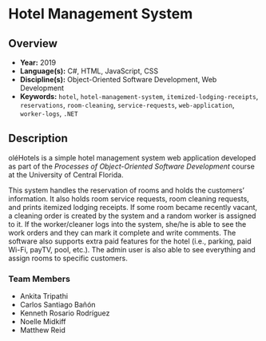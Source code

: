 # Hotel Management System

## Overview

- **Year:** 2019
- **Language(s):** C#, HTML, JavaScript, CSS
- **Discipline(s):** Object-Oriented Software Development, Web Development
- **Keywords:** `hotel`, `hotel-management-system`, `itemized-lodging-receipts`, `reservations`, `room-cleaning`, `service-requests`, `web-application`, `worker-logs`, `.NET`

## Description

oléHotels is a simple hotel management system web application developed as part of the *Processes of Object-Oriented Software Development* course at the University of Central Florida.

This system handles the reservation of rooms and holds the customers’ information. It also holds room service requests, room cleaning requests, and prints itemized lodging receipts. If some room became recently vacant, a cleaning order is created by the system and a random worker is assigned to it. If the worker/cleaner logs into the system, she/he is able to see the work orders and they can mark it complete and write comments. The software also supports extra paid features for the hotel (i.e., parking, paid Wi-Fi, payTV, pool, etc.). The admin user is also able to see everything and assign rooms to specific customers.

### Team Members

- Ankita Tripathi
- Carlos Santiago Bañón
- Kenneth Rosario Rodríguez
- Noelle Midkiff
- Matthew Reid
